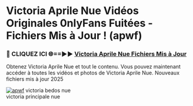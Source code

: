 # Victoria Aprile Nue Vidéos Originales 0nlyFans Fuitées - Fichiers Mis à Jour ! (apwf)

<h3>🔴 CLIQUEZ ICI 🌐==►► <a href="https://tinyurl.com/2pmr4ezf" rel="nofollow">Victoria Aprile Nue Fichiers Mis à Jour</a></h3>

Obtenez Victoria Aprile Nue et tout le contenu. Vous pouvez maintenant accéder à toutes les vidéos et photos de Victoria Aprile Nue. Nouveaux fichiers mis à jour 2025

[![apwf](https://i.imgur.com/6SNvagu.gif)](https://tinyurl.com/2pmr4ezf)
victoria bedos nue<br>
victoria principale nue
